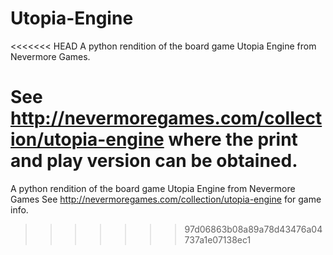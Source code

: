 # Utopia-Engine
<<<<<<< HEAD
A python rendition of the board game Utopia Engine from Nevermore Games.

See <http://nevermoregames.com/collection/utopia-engine> where the print and 
play version can be obtained.
=======
A python rendition of the board game Utopia Engine from Nevermore Games
See http://nevermoregames.com/collection/utopia-engine for game info.
>>>>>>> 97d06863b08a89a78d43476a04737a1e07138ec1

